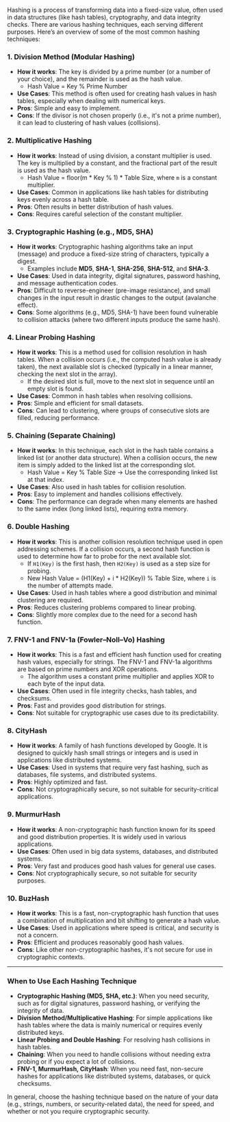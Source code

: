 Hashing is a process of transforming data into a fixed-size value, often used in data structures (like hash tables), cryptography, and data integrity checks. There are various hashing techniques, each serving different purposes. Here’s an overview of some of the most common hashing techniques:

### 1. **Division Method (Modular Hashing)**
- **How it works**: The key is divided by a prime number (or a number of your choice), and the remainder is used as the hash value.
  - Hash Value = Key % Prime Number
- **Use Cases**: This method is often used for creating hash values in hash tables, especially when dealing with numerical keys.
- **Pros**: Simple and easy to implement.
- **Cons**: If the divisor is not chosen properly (i.e., it's not a prime number), it can lead to clustering of hash values (collisions).

### 2. **Multiplicative Hashing**
- **How it works**: Instead of using division, a constant multiplier is used. The key is multiplied by a constant, and the fractional part of the result is used as the hash value.
  - Hash Value = floor(m * Key % 1) * Table Size, where `m` is a constant multiplier.
- **Use Cases**: Common in applications like hash tables for distributing keys evenly across a hash table.
- **Pros**: Often results in better distribution of hash values.
- **Cons**: Requires careful selection of the constant multiplier.

### 3. **Cryptographic Hashing (e.g., MD5, SHA)**
- **How it works**: Cryptographic hashing algorithms take an input (message) and produce a fixed-size string of characters, typically a digest.
  - Examples include **MD5**, **SHA-1**, **SHA-256**, **SHA-512**, and **SHA-3**.
- **Use Cases**: Used in data integrity, digital signatures, password hashing, and message authentication codes.
- **Pros**: Difficult to reverse-engineer (pre-image resistance), and small changes in the input result in drastic changes to the output (avalanche effect).
- **Cons**: Some algorithms (e.g., MD5, SHA-1) have been found vulnerable to collision attacks (where two different inputs produce the same hash).

### 4. **Linear Probing Hashing**
- **How it works**: This is a method used for collision resolution in hash tables. When a collision occurs (i.e., the computed hash value is already taken), the next available slot is checked (typically in a linear manner, checking the next slot in the array).
  - If the desired slot is full, move to the next slot in sequence until an empty slot is found.
- **Use Cases**: Common in hash tables when resolving collisions.
- **Pros**: Simple and efficient for small datasets.
- **Cons**: Can lead to clustering, where groups of consecutive slots are filled, reducing performance.

### 5. **Chaining (Separate Chaining)**
- **How it works**: In this technique, each slot in the hash table contains a linked list (or another data structure). When a collision occurs, the new item is simply added to the linked list at the corresponding slot.
  - Hash Value = Key % Table Size → Use the corresponding linked list at that index.
- **Use Cases**: Also used in hash tables for collision resolution.
- **Pros**: Easy to implement and handles collisions effectively.
- **Cons**: The performance can degrade when many elements are hashed to the same index (long linked lists), requiring extra memory.

### 6. **Double Hashing**
- **How it works**: This is another collision resolution technique used in open addressing schemes. If a collision occurs, a second hash function is used to determine how far to probe for the next available slot.
  - If `H1(Key)` is the first hash, then `H2(Key)` is used as a step size for probing.
  - New Hash Value = (H1(Key) + i * H2(Key)) % Table Size, where `i` is the number of attempts made.
- **Use Cases**: Used in hash tables where a good distribution and minimal clustering are required.
- **Pros**: Reduces clustering problems compared to linear probing.
- **Cons**: Slightly more complex due to the need for a second hash function.

### 7. **FNV-1 and FNV-1a (Fowler–Noll–Vo) Hashing**
- **How it works**: This is a fast and efficient hash function used for creating hash values, especially for strings. The FNV-1 and FNV-1a algorithms are based on prime numbers and XOR operations.
  - The algorithm uses a constant prime multiplier and applies XOR to each byte of the input data.
- **Use Cases**: Often used in file integrity checks, hash tables, and checksums.
- **Pros**: Fast and provides good distribution for strings.
- **Cons**: Not suitable for cryptographic use cases due to its predictability.

### 8. **CityHash**
- **How it works**: A family of hash functions developed by Google. It is designed to quickly hash small strings or integers and is used in applications like distributed systems.
- **Use Cases**: Used in systems that require very fast hashing, such as databases, file systems, and distributed systems.
- **Pros**: Highly optimized and fast.
- **Cons**: Not cryptographically secure, so not suitable for security-critical applications.

### 9. **MurmurHash**
- **How it works**: A non-cryptographic hash function known for its speed and good distribution properties. It is widely used in various applications.
- **Use Cases**: Often used in big data systems, databases, and distributed systems.
- **Pros**: Very fast and produces good hash values for general use cases.
- **Cons**: Not cryptographically secure, so not suitable for security purposes.

### 10. **BuzHash**
- **How it works**: This is a fast, non-cryptographic hash function that uses a combination of multiplication and bit shifting to generate a hash value.
- **Use Cases**: Used in applications where speed is critical, and security is not a concern.
- **Pros**: Efficient and produces reasonably good hash values.
- **Cons**: Like other non-cryptographic hashes, it's not secure for use in cryptographic contexts.

---

### When to Use Each Hashing Technique

- **Cryptographic Hashing (MD5, SHA, etc.)**: When you need security, such as for digital signatures, password hashing, or verifying the integrity of data.
- **Division Method/Multiplicative Hashing**: For simple applications like hash tables where the data is mainly numerical or requires evenly distributed keys.
- **Linear Probing and Double Hashing**: For resolving hash collisions in hash tables.
- **Chaining**: When you need to handle collisions without needing extra probing or if you expect a lot of collisions.
- **FNV-1, MurmurHash, CityHash**: When you need fast, non-secure hashes for applications like distributed systems, databases, or quick checksums.

In general, choose the hashing technique based on the nature of your data (e.g., strings, numbers, or security-related data), the need for speed, and whether or not you require cryptographic security.
